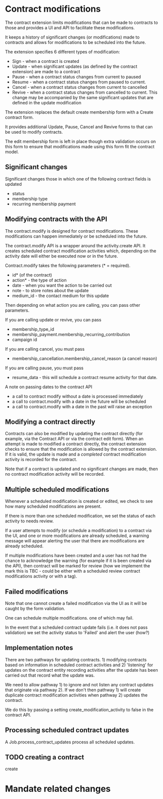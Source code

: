 # Contract modifications

The contract extension limits modifications that can be made to contracts to those and provides a UI and API to facilitate these modifications.

It keeps a history of significant changes (or modifications) made to contracts and allows for modifications to be scheduled into the future.

The extension specifies 6 different types of modification:

* Sign - when a contract is created
* Update - when significant updates (as defined by the contract extension) are made to a contract
* Pause - when a contract status changes from current to paused
* Resume - when a contract status changes from paused to current.
* Cancel - when a contract status changes from current to cancelled
* Revive - when a contract status changes from cancelled to current. This change may be accompanied by the same significant updates that are defined in the update modification

The extension replaces the default create membership form with a Create contract form.

It provides additional Update, Pause, Cancel and Revive forms to that can be used to modify contracts.

The edit membership form is left in place though extra validation occurs on this form to ensure that modifications made using this form fit the contract model.

## Significant changes

Significant changes those in which one of the following contract fields is updated

* status
* membership type
* recurring membership payment

## Modifying contracts with the API

The contract.modify is designed for contract modifications. These modifications can happen immediately or be scheduled into the future.

The contract.modify API is a wrapper around the activity.create API. It creates scheduled contract modification activities which, depending on the activity date will either be executed now or in the future.

Contract.modify takes the following parameters (* = required).

* id* (of the contract)
* action* - the type of action
* date - when you want the action to be carried out
* note - to store notes about the update
* medium_id - the contact medium for this update

Then depending on what action you are calling, you can pass other parameters.

If you are calling update or revive, you can pass

* membership_type_id
* membership_payment.membership_recurring_contribution
* campaign id

If you are calling cancel, you must pass
* membership_cancellation.membership_cancel_reason (a cancel reason)

If you are calling pause, you must pass
* resume_data - this will schedule a contract resume activity for that date.

A note on passing dates to the contract API

* a call to contract modify without a date is processed immediately
* a call to contract.modify with a date in the future will be scheduled
* a call to contract.modify with a date in the past will raise an exception

## Modifying a contract directly

Contracts can also be modified by updating the contract directly (for example, via the Contract API or via the contract edit form). When an attempt is made to modified a contract directly, the contract extension checks to ensure that the modification is allowed by the contract extension. If it is valid, the update is made and a *completed* contract modification activity is recorded for the contract.

Note that if a contract is updated and no significant changes are made, then no contract modification activity will be recorded.

## Multiple scheduled modifications

Whenever a scheduled modification is created or edited, we check to see how many scheduled modifications are present.

If there is more than one scheduled modification, we set the status of each  activity to needs review.

If a user attempts to modify (or schedule a modification) to a contract via the UI, and one or more modifications are already scheduled, a warning message will appear alerting the user that there are modifications are already scheduled.

If multiple modifications have been created and a user has not had the chance to acknowledge the warning (for example if it is been created via the API), then contract will be marked for review (how we implement the mark this is TBC - could be either with a scheduled review contract modifications activity or with a tag).

## Failed modifications

Note that one cannot create a failed modification via the UI as it will be caught by the form validation.

One can schedule multiple modifications. one of which may fail.

In the event that a scheduled contract update fails (i.e. it does not pass validation) we set the activity status to 'Failed' and alert the user (how?)

## Implementation notes

There are two pathways for updating contracts. 1) modifying contracts based on information in scheduled contract activities and 2) 'listening' for updates on the contract entity recording activities after the update has been carried out that record what the update was.

We need to allow pathway 1) to ignore and not listen any contract updates that originate via pathway 2). If we don't then pathway 1) will create duplicate contract modification activities when pathway 2) updates the contract.

We do this by passing a setting create_modification_activity to false in the contract API.

## Processing scheduled contract updates

A Job.process_contract_updates process all scheduled updates.

## TODO creating a contract

create

# Mandate related changes
